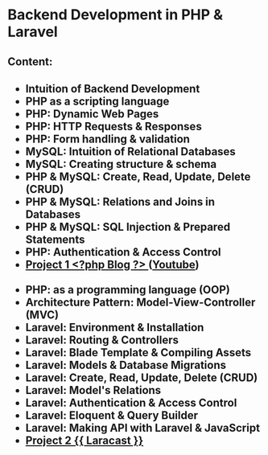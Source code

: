<h1>Backend Development in PHP & Laravel</h1>

<h2>Content: <h2>
<ul>
<li>Intuition of Backend Development</li>
<li>PHP as a scripting language</li>
<li>PHP: Dynamic Web Pages</li>
<li>PHP: HTTP Requests & Responses</li>
<li>PHP: Form handling & validation</li>
<li>MySQL: Intuition of Relational Databases</li>
<li>MySQL: Creating structure & schema</li>
<li>PHP & MySQL: Create, Read, Update, Delete (CRUD)</li>
<li>PHP & MySQL: Relations and Joins in Databases</li>
<li>PHP & MySQL: SQL Injection & Prepared Statements</li>
 <li>PHP: Authentication & Access Control</li>
  <li><a href="https://github.com/zementalist/Blog-PHP">Project 1  &lt;?php Blog ?&gt; </a> (<a href='https://youtu.be/s-W5JlEwG4A'>Youtube</a>)</li>
<br>
<li>PHP: as a programming language (OOP)</li>
<li>Architecture Pattern: Model-View-Controller (MVC)</li>
<li>Laravel: Environment & Installation</li>
<li>Laravel: Routing & Controllers</li>
<li>Laravel: Blade Template & Compiling Assets</li>
<li>Laravel: Models & Database Migrations</li>
<li>Laravel: Create, Read, Update, Delete (CRUD)</li>
<li>Laravel: Model's Relations</li>
<li>Laravel: Authentication & Access Control</li>
<li>Laravel: Eloquent & Query Builder</li>
<li>Laravel: Making API with Laravel & JavaScript</li>
<li><a href="https://github.com/zementalist/Blog-Laravel">Project 2 {{ Laracast }}</a></li>
</ul>
